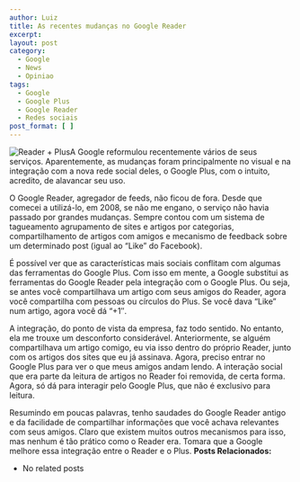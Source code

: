 ```yaml
---
author: Luiz
title: As recentes mudanças no Google Reader
excerpt:
layout: post
category:
  - Google
  - News
  - Opiniao
tags:
  - Google
  - Google Plus
  - Google Reader
  - Redes sociais
post_format: [ ]
---
```

![Reader + Plus][1]A Google reformulou recentemente vários de seus serviços. Aparentemente, as mudanças foram principalmente no visual e na integração com a nova rede social deles, o Google Plus, com o intuito, acredito, de alavancar seu uso.

O Google Reader, agregador de feeds, não ficou de fora. Desde que comecei a utilizá-lo, em 2008, se não me engano, o serviço não havia passado por grandes mudanças. Sempre contou com um sistema de tagueamento agrupamento de sites e artigos por categorias, compartilhamento de artigos com amigos e mecanismo de feedback sobre um determinado post (igual ao “Like” do Facebook).

É possível ver que as características mais sociais conflitam com algumas das ferramentas do Google Plus. Com isso em mente, a Google substitui as ferramentas do Google Reader pela integração com o Google Plus. Ou seja, se antes você compartilhava um artigo com seus amigos do Reader, agora você compartilha com pessoas ou círculos do Plus. Se você dava “Like” num artigo, agora você dá “+1″.

A integração, do ponto de vista da empresa, faz todo sentido. No entanto, ela me trouxe um desconforto considerável. Anteriormente, se alguém compartilhava um artigo comigo, eu via isso dentro do próprio Reader, junto com os artigos dos sites que eu já assinava. Agora, preciso entrar no Google Plus para ver o que meus amigos andam lendo. A interação social que era parte da leitura de artigos no Reader foi removida, de certa forma. Agora, só dá para interagir pelo Google Plus, que não é exclusivo para leitura.

Resumindo em poucas palavras, tenho saudades do Google Reader antigo e da facilidade de compartilhar informações que você achava relevantes com seus amigos. Claro que existem muitos outros mecanismos para isso, mas nenhum é tão prático como o Reader era. Tomara que a Google melhore essa integração entre o Reader e o Plus. 
**Posts Relacionados:** 
*   No related posts












 [1]: http://vidageek.net/wp-content/uploads/2011/12/google-reader-logo-300x142.png "Reader + Plus"






